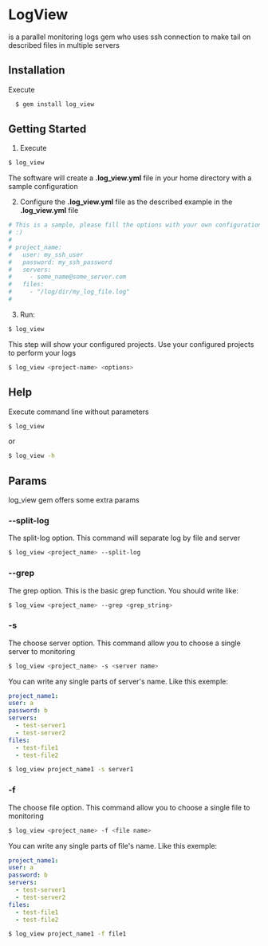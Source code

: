 # LogView

is a parallel monitoring logs gem who uses ssh connection to make tail on described files in multiple servers

## Installation
  
  Execute 

```sh
  $ gem install log_view
```

## Getting Started

1. Execute

```sh
$ log_view
```

The software will create a **.log_view.yml** file in your home directory with a sample configuration

2. Configure the **.log_view.yml** file as the described example in the **.log_view.yml** file

```sh
# This is a sample, please fill the options with your own configurations
# :)
#
# project_name:
#   user: my_ssh_user
#   password: my_ssh_password
#   servers:
#     - some_name@some_server.com
#   files:
#     - "/log/dir/my_log_file.log"
#
```

3. Run:

```sh
$ log_view
```

This step will show your configured projects. Use your configured projects to perform your logs

```sh
$ log_view <project-name> <options>
```

## Help

Execute command line without parameters

```sh
$ log_view
```

or

```sh
$ log_view -h
```

## Params

log_view gem offers some extra params

### **--split-log**

The split-log option. This command will separate log by file and server

```sh
$ log_view <project_name> --split-log
```
    
### **--grep**

The grep option. This is the basic grep function. You should write like:

```sh
$ log_view <project_name> --grep <grep_string>
```
    
### **-s**

The choose server option. This command allow you to choose a single server to monitoring

```sh
$ log_view <project_name> -s <server name>
```

You can write any single parts of server's name. Like this exemple:

```yaml
project_name1:
user: a
password: b
servers: 
  - test-server1
  - test-server2
files:
  - test-file1
  - test-file2
```

```sh
$ log_view project_name1 -s server1
```

### **-f**

The choose file option. This command allow you to choose a single file to monitoring

```sh
$ log_view <project_name> -f <file name>
```

You can write any single parts of file's name. Like this exemple:

```yaml
project_name1:
user: a
password: b
servers: 
  - test-server1
  - test-server2
files:
  - test-file1
  - test-file2
```

```sh
$ log_view project_name1 -f file1
```
